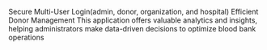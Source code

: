Secure Multi-User Login(admin, donor, organization, and hospital)
Efficient Donor Management
This application offers valuable analytics and insights, helping administrators make data-driven decisions to
optimize blood bank operations
